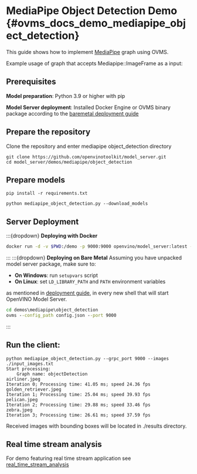 # MediaPipe Object Detection Demo {#ovms_docs_demo_mediapipe_object_detection}

This guide shows how to implement [MediaPipe](../../../docs/mediapipe.md) graph using OVMS.

Example usage of graph that accepts Mediapipe::ImageFrame as a input:

## Prerequisites

**Model preparation**: Python 3.9 or higher with pip 

**Model Server deployment**: Installed Docker Engine or OVMS binary package according to the [baremetal deployment guide](../../../docs/deploying_server_baremetal.md)

## Prepare the repository

Clone the repository and enter mediapipe object_detection directory
```console
git clone https://github.com/openvinotoolkit/model_server.git
cd model_server/demos/mediapipe/object_detection
```

## Prepare models
```console
pip install -r requirements.txt

python mediapipe_object_detection.py --download_models
```

## Server Deployment
:::{dropdown} **Deploying with Docker**
```bash
docker run -d -v $PWD:/demo -p 9000:9000 openvino/model_server:latest --config_path /demo/config.json --port 9000
```
:::
:::{dropdown} **Deploying on Bare Metal**
Assuming you have unpacked model server package, make sure to:

- **On Windows**: run `setupvars` script
- **On Linux**: set `LD_LIBRARY_PATH` and `PATH` environment variables

as mentioned in [deployment guide](../../../docs/deploying_server_baremetal.md), in every new shell that will start OpenVINO Model Server.
```bat
cd demos\mediapipe\object_detection
ovms --config_path config.json --port 9000
```
:::
## Run the client:
```console
python mediapipe_object_detection.py --grpc_port 9000 --images ./input_images.txt
Start processing:
	Graph name: objectDetection
airliner.jpeg
Iteration 0; Processing time: 41.05 ms; speed 24.36 fps
golden_retriever.jpeg
Iteration 1; Processing time: 25.04 ms; speed 39.93 fps
pelican.jpeg
Iteration 2; Processing time: 29.88 ms; speed 33.46 fps
zebra.jpeg
Iteration 3; Processing time: 26.61 ms; speed 37.59 fps
```
Received images with bounding boxes will be located in ./results directory.

## Real time stream analysis

For demo featuring real time stream application see [real_time_stream_analysis](https://github.com/openvinotoolkit/model_server/tree/releases/2025/0/demos/real_time_stream_analysis/python)
